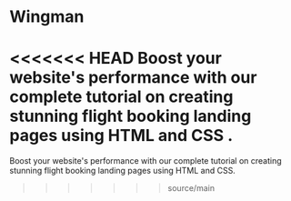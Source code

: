 # Wingman
<<<<<<< HEAD
Boost your website's performance with our complete tutorial on creating stunning flight booking landing pages using HTML and CSS  .
=======
Boost your website's performance with our complete tutorial on creating stunning flight booking landing pages using HTML and CSS.
>>>>>>> source/main
